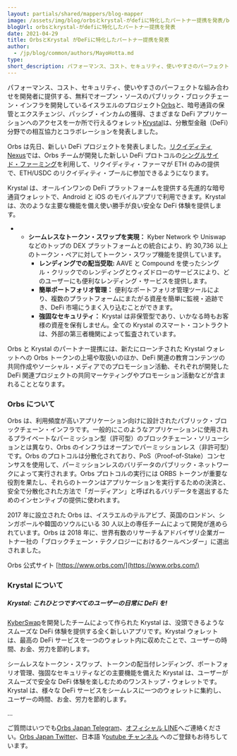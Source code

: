 ```yaml
---
layout: partials/shared/mappers/blog-mapper
image: /assets/img/blog/orbsとkrystal-がdefiに特化したパートナー提携を発表/bg.png
blogUrl: orbsとkrystal-がdefiに特化したパートナー提携を発表
date: 2021-04-29
title: OrbsとKrystal がDeFiに特化したパートナー提携を発表
author:
  - /jp/blog/common/authors/MayoHotta.md
type:
short_description: パフォーマンス、コスト、セキュリティ、使いやすさのパーフェクトな組み合わせを開発者に提供する、無料でオープン・ソースのパブリック・ブロックチェーン・インフラを開発しているイスラエルのプロジェクト[Orbs](https://www.orbs.com/jp/)と、暗号通貨の保管とエクスチェンジ、パッシブ・インカムの獲得、さまざまなDeFiアプリケーションへのアクセスを一か所で行えるウォレット[Krystal](https://krystal.app/)は、分散型金融（DeFi）分野での相互協力とコラボレーションを発表しました。
---
```


パフォーマンス、コスト、セキュリティ、使いやすさのパーフェクトな組み合わせを開発者に提供する、無料でオープン・ソースのパブリック・ブロックチェーン・インフラを開発しているイスラエルのプロジェクト[Orbs](https://www.orbs.com/jp/)と、暗号通貨の保管とエクスチェンジ、パッシブ・インカムの獲得、さまざまな DeFi アプリケーションへのアクセスを一か所で行えるウォレット[Krystal](https://krystal.app/)は、分散型金融（DeFi）分野での相互協力とコラボレーションを発表しました。

Orbs は先日、新しい DeFi プロジェクトを発表しました。[リクイディティ Nexus](https://www.orbs.com/jp/orbs-%e3%83%aa%e3%82%af%e3%82%a4%e3%83%87%e3%82%a3%e3%83%86%e3%82%a3nexus%e3%81%ae%e7%b4%b9%e4%bb%8b-%e6%b5%81%e5%8b%95%e6%80%a7%e4%be%9b%e7%b5%a6%e3%82%b5%e3%83%bc%e3%83%93%e3%82%b9/)では、Orbs チームが開発した新しい DeFi プロトコルの[シングルサイド・ファーミング](https://www.orbs.com/jp/orbs%e3%81%ab%e3%82%88%e3%82%8bdex%e6%8e%a5%e7%b6%9a-%e3%82%b7%e3%83%b3%e3%82%b0%e3%83%ab%e3%82%b5%e3%82%a4%e3%83%89%e3%83%bb%e3%83%95%e3%82%a1%e3%83%bc%e3%83%9f%e3%83%b3%e3%82%b0-%e3%83%aa%e3%82%af/)を利用して、リクイディティ・ファーマが ETH のみの提供で、ETH/USDC のリクイディティ・プールに参加できるようになります。

Krystal は、オールインワンの DeFi プラットフォームを提供する先進的な暗号通貨ウォレットで、Android と iOS のモバイルアプリで利用できます。Krystal は、次のような主要な機能を備え使い勝手が良い安全な DeFi 体験を提供します。

- - **シームレスなトークン・スワップを実現：** Kyber Network や Uniswap などのトップの DEX プラットフォームとの統合により、約 30,736 以上のトークン・ペアに対してトークン・スワップ機能を提供しています。
    - **レンディングでの配当受取:** AAVE と Compound を使ったシングル・クリックでのレンディングとウィズドローのサービスにより、どのユーザーにも便利なレンディング・サービスを提供します。
    - **簡単ポートフォリオ管理：** 便利なポートフォリオ管理ツールにより、複数のプラットフォームにまたがる資産を簡単に監視・追跡でき、DeFi 市場にうまく入り込むことができます。
    - **強固なセキュリティ：** Krystal は非保管型であり、いかなる時もお客様の資産を保有しません。全ての Krystal のスマート・コントラクトは、外部の第三者機関によって監査されています。

Orbs と Krystal のパートナー提携には、新たにローンチされた Krystal ウォレットへの Orbs トークンの上場や取扱いのほか、DeFi 関連の教育コンテンツの共同作成やソーシャル・メディアでのプロモーション活動、それぞれが開発した DeFi 関連プロジェクトの共同マーケティングやプロモーション活動などが含まれることとなります。

### Orbs について

Orbs は、利用頻度が高いアプリケーション向けに設計されたパブリック・ブロックチェーン・インフラです。一般的にこのようなアプリケーションに使用されるプライベートなパーミッション型（許可型）のブロックチェーン・ソリューションとは異なり、Orbs のインフラはオープンでパーミッションレス（非許可型）です。Orbs のプロトコルは分散化されており、PoS（Proof-of-Stake）コンセンサスを使用して、パーミッションレスのバリデータのパブリック・ネットワークによって実行されます。Orbs プロトコルの実行には ORBS トークンが重要な役割を果たし、それらのトークンはアプリケーションを実行するための決済と、安全で分散化された方法で「ガーディアン」と呼ばれるバリデータを選出するためのインセンティブの提供に使われます。

2017 年に設立された Orbs は、イスラエルのテルアビブ、英国のロンドン、シンガポールや韓国のソウルにいる 30 人以上の専任チームによって開発が進められています。Orbs は 2018 年に、世界有数のリサーチ＆アドバイザリ企業ガートナー社の「ブロックチェーン・テクノロジーにおけるクールベンダー」に選出されました。

Orbs 公式サイト [https://www.orbs.com/](https://www.orbs.com/)

### Krystal について

##### Krystal: これひとつですべてのユーザーの日常に DeFi を!

[KyberSwap](https://www.kyberswap.com/swap)を開発したチームによって作られた Krystal は、没頭できるようなスムーズな DeFi 体験を提供する全く新しいアプリです。Krystal ウォレットは、最高の DeFi サービスを一つのウォレット内に収めたことで、ユーザーの時間、お金、労力を節約します。

シームレスなトークン・スワップ、トークンの配当付レンディング、ポートフォリオ管理、強固なセキュリティなどの主要機能を備えた Krystal は、ユーザーがスムーズで安全な DeFi 体験を楽しむためのワンストップ・ウォレットです。Krystal は、様々な DeFi サービスをシームレスに一つのウォレットに集約し、ユーザーの時間、お金、労力を節約します。

...

ご質問はいつでも[Orbs Japan Telegram](https://t.me/joinchat/G0HZhBQssmZ05v6sp_G6jg)、[オフィシャル LINE](https://line.me/R/ti/p/%40vrf9558a)へご連絡ください。[Orbs Japan Twitter](https://twitter.com/JapanOrbs)、日本語 Y[outube チャンネル](https://www.youtube.com/channel/UCZePjhX4e6CuAe8v63Li9lg) へのご登録もお待ちしています。
